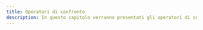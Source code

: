 ```yaml
---
title: Operatori di confronto
description: In questo capitolo verranno presentati gli operatori di confronto in JavaScript, ovvero l'uguaglianza (== e ===), la disuguaglianza (!= e !==), e i confronti numerici (> , <, >=, e <=). Verranno illustrate le differenze tra gli operatori di uguaglianza e i confronti numerici e la loro precedenza nella valutazione delle espressioni.
---
```

